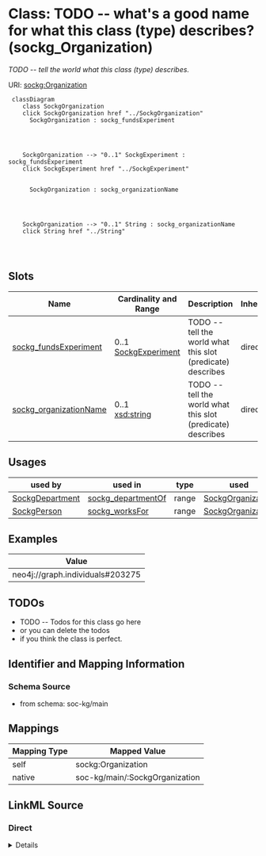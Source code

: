 

# Class: TODO -- what's a good name for what this class (type) describes? (sockg_Organization)


_TODO -- tell the world what this class (type) describes._





URI: [sockg:Organization](http://www.semanticweb.org/sockg/ontologies/2024/0/soil-carbon-ontology/Organization)






```mermaid
 classDiagram
    class SockgOrganization
    click SockgOrganization href "../SockgOrganization"
      SockgOrganization : sockg_fundsExperiment
        
          
    
    
    SockgOrganization --> "0..1" SockgExperiment : sockg_fundsExperiment
    click SockgExperiment href "../SockgExperiment"

        
      SockgOrganization : sockg_organizationName
        
          
    
    
    SockgOrganization --> "0..1" String : sockg_organizationName
    click String href "../String"

        
      
```




<!-- no inheritance hierarchy -->


## Slots

| Name | Cardinality and Range | Description | Inheritance |
| ---  | --- | --- | --- |
| [sockg_fundsExperiment](../slots/sockg_fundsExperiment.md) | 0..1 <br/> [SockgExperiment](../classes/SockgExperiment.md) | TODO -- tell the world what this slot (predicate) describes | direct |
| [sockg_organizationName](../slots/sockg_organizationName.md) | 0..1 <br/> [xsd:string](http://www.w3.org/2001/XMLSchema#string) | TODO -- tell the world what this slot (predicate) describes | direct |





## Usages

| used by | used in | type | used |
| ---  | --- | --- | --- |
| [SockgDepartment](../classes/SockgDepartment.md) | [sockg_departmentOf](../slots/sockg_departmentOf.md) | range | [SockgOrganization](../classes/SockgOrganization.md) |
| [SockgPerson](../classes/SockgPerson.md) | [sockg_worksFor](../slots/sockg_worksFor.md) | range | [SockgOrganization](../classes/SockgOrganization.md) |







## Examples

| Value |
| --- |
| neo4j://graph.individuals#203275 |

## TODOs

* TODO -- Todos for this class go here
* or you can delete the todos
* if you think the class is perfect.

## Identifier and Mapping Information







### Schema Source


* from schema: soc-kg/main




## Mappings

| Mapping Type | Mapped Value |
| ---  | ---  |
| self | sockg:Organization |
| native | soc-kg/main/:SockgOrganization |







## LinkML Source

<!-- TODO: investigate https://stackoverflow.com/questions/37606292/how-to-create-tabbed-code-blocks-in-mkdocs-or-sphinx -->

### Direct

<details>
```yaml
name: sockg_Organization
description: TODO -- tell the world what this class (type) describes.
title: TODO -- what's a good name for what this class (type) describes?
todos:
- TODO -- Todos for this class go here
- or you can delete the todos
- if you think the class is perfect.
notes:
- There are 7 instances of this class.
examples:
- value: neo4j://graph.individuals#203275
from_schema: soc-kg/main
slots:
- sockg_fundsExperiment
- sockg_organizationName
class_uri: sockg:Organization

```
</details>

### Induced

<details>
```yaml
name: sockg_Organization
description: TODO -- tell the world what this class (type) describes.
title: TODO -- what's a good name for what this class (type) describes?
todos:
- TODO -- Todos for this class go here
- or you can delete the todos
- if you think the class is perfect.
notes:
- There are 7 instances of this class.
examples:
- value: neo4j://graph.individuals#203275
from_schema: soc-kg/main
attributes:
  sockg_fundsExperiment:
    name: sockg_fundsExperiment
    description: TODO -- tell the world what this slot (predicate) describes.
    todos:
    - TODO -- Todos for this slot go here
    - or you can delete the todos
    - if you think the class is perfect.
    comments:
    - 3 occurrences with subject type sockg:Organization and object type sockg:Experiment.
    examples:
    - value: neo4j://graph.individuals#203273 sockg:fundsExperiment neo4j://graph.individuals#51709
    from_schema: soc-kg/main
    rank: 1000
    slot_uri: sockg:fundsExperiment
    alias: sockg_fundsExperiment
    owner: sockg_Organization
    domain_of:
    - sockg_Organization
    range: sockg_Experiment
  sockg_organizationName:
    name: sockg_organizationName
    description: TODO -- tell the world what this slot (predicate) describes.
    todos:
    - TODO -- Todos for this slot go here
    - or you can delete the todos
    - if you think the class is perfect.
    comments:
    - 7 occurrences with subject type sockg:Organization and object type string.
    examples:
    - value: neo4j://graph.individuals#203277 sockg:organizationName ARS-Colorado
        State University Partnership
    from_schema: soc-kg/main
    rank: 1000
    slot_uri: sockg:organizationName
    alias: sockg_organizationName
    owner: sockg_Organization
    domain_of:
    - sockg_Organization
    range: string
class_uri: sockg:Organization

```
</details>